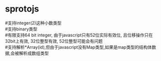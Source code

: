 # sprotojs

#支持integer(2)这种小数类型  
#支持binary类型  
#有限支持64 bit integer, 由于javascript只有52位实际有效位, 且位移操作只在32bit上有效, 32位整型有效, 52位整型可能会有问题  
#支持解析*Array(id),但由于javascript没有Map类型,如果是map类型的结构体数据,会被解析成数组类型  
